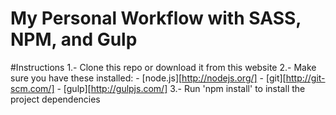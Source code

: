 # My Personal Workflow with SASS, NPM, and Gulp

#Instructions
1.- Clone this repo or download it from this website
2.- Make sure you have these installed:
	-	[node.js][http://nodejs.org/]
	-	[git][http://git-scm.com/]
	-	[gulp][http://gulpjs.com/]
3.- Run 'npm install' to install the project dependencies